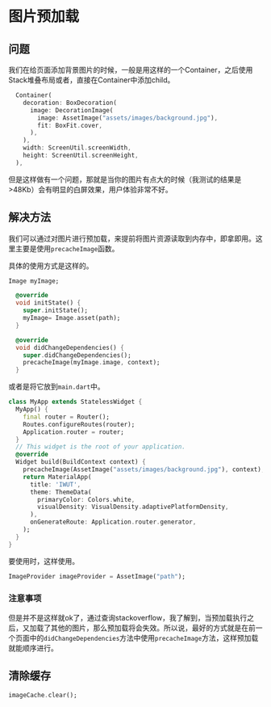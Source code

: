 # 图片预加载

## 问题

我们在给页面添加背景图片的时候，一般是用这样的一个Container，之后使用Stack堆叠布局或者，直接在Container中添加child。

```dart
  Container(
    decoration: BoxDecoration(
      image: DecorationImage(
        image: AssetImage("assets/images/background.jpg"),
        fit: BoxFit.cover,
      ),
    ),
    width: ScreenUtil.screenWidth,
    height: ScreenUtil.screenHeight,
  ),
```

但是这样做有一个问题，那就是当你的图片有点大的时候（我测试的结果是>48Kb）会有明显的白屏效果，用户体验非常不好。

## 解决方法

我们可以通过对图片进行预加载，来提前将图片资源读取到内存中，即拿即用。这里主要是使用`precacheImage`函数。

具体的使用方式是这样的。

```dart
Image myImage;

  @override
  void initState() {
    super.initState();
    myImage= Image.asset(path);
  }

  @override
  void didChangeDependencies() {
    super.didChangeDependencies();
    precacheImage(myImage.image, context);
  }
```

或者是将它放到`main.dart`中。

```dart
class MyApp extends StatelessWidget {
  MyApp() {
    final router = Router();
    Routes.configureRoutes(router);
    Application.router = router;
  }
  // This widget is the root of your application.
  @override
  Widget build(BuildContext context) {
    precacheImage(AssetImage("assets/images/background.jpg"), context);
    return MaterialApp(
      title: 'IWUT',
      theme: ThemeData(
        primaryColor: Colors.white,
        visualDensity: VisualDensity.adaptivePlatformDensity,
      ),
      onGenerateRoute: Application.router.generator,
    );
  }
}
```

要使用时，这样使用。

```dart
ImageProvider imageProvider = AssetImage("path");
```

### 注意事项

但是并不是这样就ok了，通过查询stackoverflow，我了解到，当预加载执行之后，又加载了其他的图片，那么预加载将会失效。所以说，最好的方式就是在前一个页面中的`didChangeDependencies`方法中使用`precacheImage`方法，这样预加载就能顺序进行。

## 清除缓存

```dart
imageCache.clear();
```
